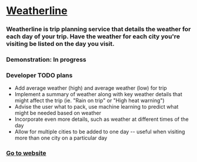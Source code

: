 # [Weatherline](https://weatherlineapp.herokuapp.com)

### Weatherline is trip planning service that details the weather for each day of your trip. Have the weather for each city you're visiting be listed on the day you visit.

### Demonstration: In progress

### Developer TODO plans
 * Add average weather (high) and average weather (low) for trip
 * Implement a summary of weather along with key weather details that might affect the trip (ie. "Rain on trip" or "High heat warning")
 * Advise the user what to pack, use machine learning to predict what might be needed based on weather
 * Incorporate even more details, such as weather at different times of the day
 * Allow for multiple cities to be added to one day -- useful when visiting more than one city on a particular day
 
 ### [Go to website](https://weatherlineapp.herokuapp.com)
